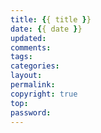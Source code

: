 ```yaml
---
title: {{ title }}
date: {{ date }}
updated:
comments:
tags:
categories:
layout:
permalink:
copyright: true
top:
password:
---
```

